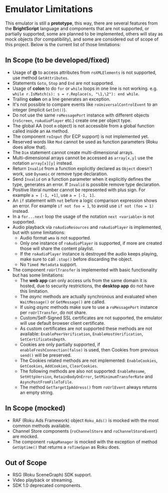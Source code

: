 # Emulator Limitations

This emulator is still a **prototype**, this way, there are several features from the **BrightScript** language and components that are not supported, or partially supported, some are planned to be implemented, others will stay as mock objects (for compatibility), and some are considered out of scope of this project. Below is the current list of those limitations:

## In Scope (to be developed/fixed)

*   Usage of **@** to access attributes from `roXMLElements` is not supported, use method `GetAttributes`.
*   Statements `Goto`, `Stop` and `End` are not supported.
*   Usage of **colon** to do `for` or `while` loops in one line is not working. e.g. `while r.IsMatch(s): s = r.Replace(s, "\1,\2"): end while`.
*   Trailing **colon** on a line generates an exception.
*   It's not possible to compare events like `roUniversalControlEvent` to an integer (implicit `GetInt()`).
*   Do not use the same `roMessagePort` instance with different objects (`roScreen`, `roAudioPlayer` etc.) create one per object type.
*   The global AA (root `m` object) is not accessible from a global function called inside an `AA` method.
*   The component `roInput` (for ECP support) is not implemented yet.
*   Reserved words like `Mod` cannot be used as function parameters (Roku does allow that).
*   The `Dim` statement cannot create multi-dimensional arrays.
*   Multi-dimensional arrays cannot be accessed as `array[x,y]` use the notation `array[x][y]` instead.
*   Return `Invalid` from a function explicitly declared as `Object` doesn't work, use `Dynamic` or remove type declaration.
*   Send `Invalid` on a function parameter when it explicitly defines the type, generates an error. If `Invalid` is possible remove type declaration.
*   Positive literal number cannot be represented with plus sign. For example `a = [-1, +1]`, use `a = [-1, 1]`.
*   An `if` statement with `not` before a logic comparison expression shows an error. For example `if not foo = 1`, to avoid use `if not (foo = 1)` instead.
*   In a `for...next` loop the usage of the notation `next <variable>` is not supported.
*   Audio playback via `roAudioResources` and `roAudioPlayer` is implemented, but with some limitations:
    - Audio format `wma` is not supported.
    - Only one instance of `roAudioPlayer` is supported, if more are created those will share the content playlist.
    - If the `roAudioPlayer` instance is destroyed the audio keeps playing, make sure to call `.stop()` before discarding the object.
    - No `Timed Metadata` support.
*   The component `roUrlTransfer` is implemented with basic functionality but has some limitations:
    - The **web app** can only access urls from the same domain it is hosted, due to security restrictions, the **desktop app** do not have this limitation.
    - The _async_ methods are actually synchronous and evaluated when `WaitMessage()` or `GetMessage()` are called.
    - If using _async_ methods make sure to use a `roMessagePort` instance per `roUrlTransfer`, do not share.
    - Custom/Self-Signed SSL certificates are not supported, the emulator will use default browser client certificate.
    - As custom certificates are not supported these methods are not available: `EnablePeerVerification`, `EnableHostVerification`, `SetCertificatesDepth`.
    - Cookies are only partially supported, if `enableFreshConnection(false)` is used, then Cookies from previous `send()` will be preserved.
    - The Cookies related methods are not implemented: `EnableCookies`, `GetCookies`, `AddCookies`, `ClearCookies`.
    - The following methods are also not supported: `EnableResume`, `SetHttpVersion`, `RetainBodyOnError`, `SetMinimumTransferRate` and `AsyncPostFromFileToFile`.
    - The method `GetTargetIpAddress()` from `roUrlEvent` always returns an empty string.

## In Scope (mocked)

*   RAF (Roku Ads Framework) object `Roku_Ads()` is mocked with the most common methods available.
*   Channel Store components (`roChannelStore` and `roChannelStoreEvent`) are mocked.
*   The component `roAppManager` is mocked with the exception of method `GetUptime()` that returns a `roTimeSpan` as Roku does.

## Out of Scope

*   RSG (Roku SceneGraph) SDK support.
*   Video playback or streaming.
*   SDK 1.0 deprecated components.
